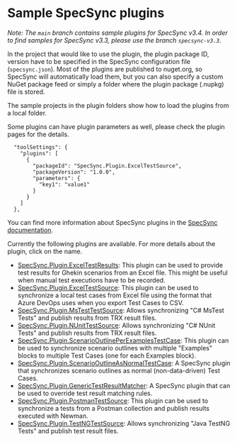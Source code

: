 # Sample SpecSync plugins

_Note: The `main` branch contains sample plugins for SpecSync v3.4. In order to find samples for SpecSync v3.3, please use the branch `specsync-v3.3`._

In the project that would like to use the plugin, the plugin package ID, version have to be specified in the SpecSync configuration file (`specsync.json`). 
Most of the plugins are published to nuget.org, so SpecSync will automatically load them, but you can 
also specify a custom NuGet package feed or simply a folder where the plugin package (.nupkg) file is stored.

The sample projects in the plugin folders show how to load the plugins from a local folder.

Some plugins can have plugin parameters as well, please check the plugin pages for the details.

```
  "toolSettings": {
    "plugins": [
      {
        "packageId": "SpecSync.Plugin.ExcelTestSource",
        "packageVersion": "1.0.0",
        "parameters": {
          "key1": "value1"
        }
      }
    ] 
  },
```

You can find more information about SpecSync plugins in the [SpecSync documentation](https://speclink.me/specsync-plugins).

Currently the following plugins are available. For more details about the plugin, click on the name.

* [SpecSync.Plugin.ExcelTestResults](excel-test-results-plugin): This plugin can be used to provide test results for Ghekin scenarios from an Excel file. This might 
be useful when manual test executions have to be recorded.
* [SpecSync.Plugin.ExcelTestSource](excel-test-source-plugin): This plugin can be used to synchronize a local test cases from Excel file using the format that Azure DevOps uses when you export Test Cases to CSV.
* [SpecSync.Plugin.MsTestTestSource](mstest-test-source-plugin): Allows synchronizing "C# MsTest Tests" and publish results from TRX result files.
* [SpecSync.Plugin.NUnitTestSource](nunit-test-source-plugin): Allows synchronizing "C# NUnit Tests" and publish results from TRX result files.
* [SpecSync.Plugin.ScenarioOutlinePerExamplesTestCase](scenario-outline-per-exampes-test-case-plugin): This plugin can be used to synchronize scenario outlines with multiple "Examples" blocks to multiple Test Cases (one for each Examples block).
* [SpecSync.Plugin.ScenarioOutlineAsNormalTestCase](scenario-outline-as-normal-test-case-format-plugin): A SpecSync plugin that synchronizes scenario outlines as normal (non-data-driven) Test Cases.
* [SpecSync.Plugin.GenericTestResultMatcher](generic-test-result-matcher-plugin): A SpecSync plugin that can be used to override test result matching rules.
* [SpecSync.Plugin.PostmanTestSource](postman-test-source-plugin): This plugin can be used to synchronize a tests from a Postman collection and publish results executed with Newman.
* [SpecSync.Plugin.TestNGTestSource](testng-test-source-plugin): Allows synchronizing "Java TestNG Tests" and publish test result files.

